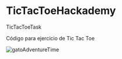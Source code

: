 # TicTacToeHackademy
TicTacToeTask

Código para ejercicio de Tic Tac Toe

![gatoAdventureTime](pao/Documents/tic-tac-toe/TicTacToePao.png)
